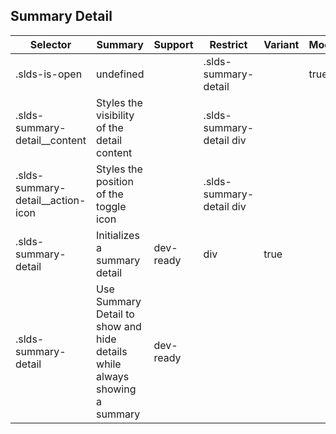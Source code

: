 

## Summary Detail

| Selector | Summary | Support | Restrict | Variant | Modifier |
|-------|-------|-------|-------|-------|-------|
| .slds-is-open | undefined |   | .slds-summary-detail |   | true |
| .slds-summary-detail__content | Styles the visibility of the detail content |   | .slds-summary-detail div |   |   |
| .slds-summary-detail__action-icon | Styles the position of the toggle icon |   | .slds-summary-detail div |   |   |
| .slds-summary-detail | Initializes a summary detail | dev-ready | div | true |   |
| .slds-summary-detail | Use Summary Detail to show and hide details while always showing a summary | dev-ready |   |   |   |